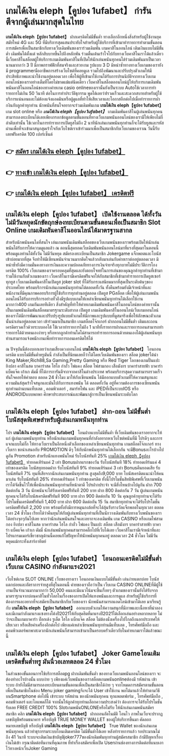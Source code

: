 # เกมได้เงิน eleph【คูปอง 1ufabet】  กำรันตีจากผู้เล่นมากสุดในไทย 

**เกมได้เงิน eleph【คูปอง 1ufabet】** ฝากเครดิตไม่มีขั้นต่ำ  ทางเลือกอีกหนึ่งสิ่งสำหรับผู้ใช้งานยุคสมัยใหม่ 4G และ 5G ที่มีบริการสุดแสนประทับใจสำหรับผู้ใช้บริการที่เข้ามาทำรายการทำตามขั้นตอนการสมัครเพื่อเป็นสมาชิกกับทางเว็บเดิมพันของเราร่วมเดิมพัน เกมคาสิโนออนไลน์ เติมเงินแบบไม่มีขั้นต่ำ เดิมพันได้ตั้งแต่ หลักสิบบาทขึ้นไปถึงหลักพัน ร่วมตื่นเต้นเร้าใจไปกับทางเว็บคาสิโนเราได้แล้วเดี๋ยวนี้เว็บคาสิโนสล็อตผู้ให้บริการเกมเดิมพันคาสิโนที่เปิดให้นักเล่นพนันทุกคนได้ร่วมเดิมพันมาเป็นเวลานานมากกว่า 3 ปี มีภาพกราฟฟิกที่สมจริงและสวยงาม รูปแบบ 3 D
มิหนำซ้ำทางทางเว็บเกมของเรายังมี programmerมืออาชีพการสร้างเว็บไซต์ที่คอยดูเล  รวมไปถึงพัฒนาและปรับปรุงตัวเกมให้มีประสิทธิภาพและน่าใช้งานอยู่ตลอดเวลา เพื่อให้ผู้ที่เข้ามาใช้งานได้รับการปรนนิบัติจากทางเว็บเกมออนไลน์ของเราอย่างเต็มที่โดยไม่ขาดแม้แต่นิดเดียว เว็บคาสิโนสล็อตออนไลน์ผู้ให้บริการเกมเดิมพันพนันคาสิโนออนไลน์ของทางค่ายเกม casio onlineของเรานั้นยังเป็นระบบ Autoใช้เวลาการทำรายการไม่เกิน 50 วินาที ต่อในการทำประวัติธุกรรม พูดได้เลยว่าIรวดเร็วและสะดวกสบายสำหรับผู้ใช้บริการแน่นอนและไม่ต้องแจ้งแอดมินหรือผู้ดูแลที่ทำให้เสียเวลาและโอกาสอีกต่อไปเมื่อทำรายการฝากงินกับลูกค้าทุกท่าน
นักพนันที่สนใจอยากจะร่วมเดิมพันเกม **เกมได้เงิน eleph【คูปอง 1ufabet】** เกม slot online หรือ ***เกมได้เงิน eleph【คูปอง 1ufabet】*** เกมเดิมพันคาสิโนผู้เล่นพนันทุกคนสามารถลงทะเบียนได้เลยเพียงกรอกข้อมูลตามขั้นตอนที่ทางเว็บเกมพนันออนไลน์ของเรามีให้เพียงไม่กี่ลำดับเท่านั้น ใช้เวลาในการทำรายการเปิดยูสไม่ถึง 2 นาทีนักเล่นเกมพนันทุกท่านก็จะได้รับยูสและรหัสผ่านเพื่อที่จะเข้ามาสนุกสุดเร้าใจกับเว็บไซต์เราเข้าร่วมมาเพื่อเป็นสมาชิกกับเว็บเกมของเราณ วันนี้รับเลยฟรีเครดิต 100 เปอร์เซ็นต์ 

## 👉 [สมัคร เกมได้เงิน eleph【คูปอง 1ufabet】](https://archa888.com/)
## 👉 [ทางเข้า เกมได้เงิน eleph【คูปอง 1ufabet】](https://archa888.com/)
## 👉 [เกมได้เงิน eleph【คูปอง 1ufabet】 เครดิตฟรี](https://archa888.com/)

## เกมได้เงิน eleph【คูปอง 1ufabet】 เปิดใช้งานตลอด ได้ทั้งวัน ไม่มีวันหยุดนักขัตฤกษ์ลงทะเบียนตามขั้นตอนเพื่อเป็นสมาชิก Slot Online เกมเดิมพันคาสิโนออนไลน์ได้มาตรฐานสากล

สำหรับนักพนันคนใดที่สนใจ เล่นเกมพนันเดิมพันสล็อตของเว็บเกมพนันของเราพร้อมเปิดให้นักเล่นพนันได้รับการให้ความดูแลแล้ว ณ ตอนนี้สุดยอดเว็บเดิมพันพนันออนไลน์มาที่แรงที่สุดมาในตอนนี้ พร้อมดูแลท่านได้ทั้งวัน ไม่มีวันหยุด สมัครลงทะเบียนเป็นสมาชิก Jokergame แจ็กพอตและโบนัสเข้าบ่อยมากที่สุด จึงทำให้มีเซียนพนันจำนวนมากติดใจแล้วกลับมาเล่นกับค่ายเราต่ออยู่ตลอดเวลา มิหนำซ้ำยังมีความมั่นคงทางการเงินและความปลอดภัยทางการเงินจ่ายจริงทุกบาทไม่มีประวัติการโกงเครดิต 100% เว็บเกมของเราครอบคลุมที่สุดและยังตอบโจทย์ในการเล่นของคุณลูกค้าทุกท่านที่เข้ามาร่วมใช้งานกับตัวเกมของเรา
เว็บคาสิโนเรามีเครดิตฟรีแจกให้กับสมาชิกที่เข้ามาทำรายการเปิดยูสเซอร์ทุกยูส เว็บเกมเดิมพันคาสิโนเปิดยูส joker slot ที่ได้รับกระแสนิยมมากที่สุดเป็นระดับต้นๆของประเทศไทย พร้อมบริการนักเล่นเกมพนันทุกท่านได้ตลอดทั้งวัน ทั้งคืนพร้อมยังมีเจ้าหน้าที่และพนักงานที่มีคุณภาพคอยบริการผู้ใช้บริการทุกท่านอยู่ตลอด เปิดยูส PGสล็อต เพื่อให้ผู้เล่นเกมพนันออนไลน์ได้รับการบริการอย่างทั่วถึงมีรูปแบบเกมให้เหล่าเซียนพนันทุกท่านได้เลือกใช้งานมากกว่า400 เกมกันเลยทีเดียว
สิ่งสำคัญที่ทำให้ค่ายเกมเดิมพันพนันคาสิโนออนไลน์ของค่ายเรานั้นเป็นเกมพนันเดิมพันสล็อตมาตรฐานระดับสากล เปิดยูส  เกมเดิมพันคาสิโนออนไลน์เว็บเกมออนไลน์ของเราได้มีการพัฒนาและปรับปรุงรูปแบบตัวเกมให้มีภาพและรูปแบบที่ดูสมจริงเพื่อให้ลักษณะตัวเกมนั้นน่าเล่นอยู่ตลอดเวลา เข้าร่วมมาเป็นสมาชิก เกมสล็อตโจ๊กเกอร์ ฝากถอนไม่มีขั้นต่ำ เติมและถอน เครดิตรวดเร็วด้วยระบบออโต้ ใช้เวลาทำรายการไม่ถึง 1 นาทีทั้งรายการฝากและรายการถอนสามารถทำรายการได้ด้วยตนเองง่ายๆ หรือหากลูกค้าท่านใดไม่สามารถทำรายการถอนด้วยตนเองได้ผู้เล่นพนันทุกท่านสามารถแจ้งพนักงานเพื่อทำรายการถอนเครดิตให้ได้

ณ ปัจจุบันนี้ต้องบอกเลยว่าเกมเสี่ยงดวงออนไลน์ **เกมได้เงิน eleph【คูปอง 1ufabet】** โอนถอนเครดิต แบบไม่มีขั้นต่ำทรูมันนี่ กำลังเป็นที่นิยมเลยก็ว่าได้โดยเว็บเดิมพันของเรา สล็อต jokerได้นำ  King Maker,Rich88,Sa Gaming,Pretty Gaming หรือ Red Tiger โลกของเกมปั่นแปะ ยิงปลา คาสิโนสด บาคาร่าสด ไฮโล กำถั่ว ไพ่แคง สล็อต ไพ่สามกอง เสือมังกร บาคาร่าสายฟ้า บาคาร่า แบ็คแจ๊ค เก้าเก ดัมมี่ ที่ได้การการันตีจากจากคาสิโนต่างประเทศ พร้อมบริการสุดความสามารถรวดเร็วทันใจคอยให้คำตอบ ตลอด 24 ชั่วโมง มาให้กับเซียนพนัน ได้มีออกแบบตัวเกมที่ให้ความสนุกและความมันส์สุดเร้าใจสนุกและมันไปกับการแทงพนัน ได้ ตลอดทั้งวัน อยู่ที่ความต้องการของเซียนพนันทุกท่านผ่านบนแท็บเลต , คอมพิวเตอร์ , สมาร์ทโฟน และ iPEDที่เป็นระบบIOS หรือ ANDROIDแบบพกพา ศึกษาประสบการณ์และพัฒนาสู่การเป็นเซียนพนันระบดับโลก

## เกมได้เงิน eleph【คูปอง 1ufabet】 ฝาก-ถอน ไม่มีขั้นต่ำ โบนัสสุดพิเศษสำหรับผู้เล่นเกมพนันทุกท่าน

โปร **เกมได้เงิน eleph【คูปอง 1ufabet】** โอนฝากแบบไม่มีขั้นต่ำ ที่เว็บเดิมพันของเราอยากจะให้แก่  ผู้เล่นเกมพนันทุกท่าน หรือนักเล่นเกมพนันทุกคนที่กำลังอยากหาเว็บไซต์พนันที่มี โปรดีๆ และการแจกแบบไม่กั๊ก ให้ทางเว็บเราเป็นอีกหนึ่งตัวเลือกของเหล่าเซียนพนันทุกท่าน เกมสล็อตโจ๊กเกอร์ ทางเว็บเรา ขอนำเสนอกับ PROMOTION ดีๆ ให้กับนักพนันทุกท่านได้เลือกกัน จะมีBonusอะไรบ้างไปดูกัน
 Promotion สำหรับนักแทงพนันใหม่ รับโบนัสทันที 25% [เกมได้เงิน eleph【คูปอง 1ufabet】](https://archa888.com/) ทำยอดเทิร์นแค่ 2 เท่า
Bonusฝากแรกของวัน รับโบนัสทันที 18% ทำยอดเทิร์นแค่ 4 เท่าของเครดิต
โบนัสทุกยอดฝาก รับโบนัสทันที 9% ทำยอดเทิร์นแค่ 3 เท่า
Bonusคืนยอดเสีย รับโบนัสทันที 7% ทุนที่เสียจากนักเล่นเกมพนันทุกท่าน สูงสุดถึง9,000 บาท
โบนัสเครดิตแนะนำให้คนมาเล่น รับโบนัสทันที 26% ทำยอดเทิร์นแค่ 1 เท่าของเครดิต
ทั้งนี้โปรโมชั่นสิทธิพิเศษที่เว็บเกมพนันเราได้จัดขึ้นไว้ให้เพื่อนักเล่นพนันทุกท่านที่หน้าตาดี โปรฝากประจำ จะมีสิ่งไหนบ้างไปดูกัน
ฝาก 700 ติดต่อกัน 3 วัน นักพนันจะได้รับเครดิตฟรีทันที 200 บาท
ฝาก 800 ติดต่อกัน 7 วัน ผู้เล่นเกมพนันทุกคนจะได้รับโบนัสเครดิตฟรีทันที 900 บาท
ฝาก 900 ติดต่อกัน 10 วัน คุณลูกค้าทุกท่านจะได้รับโปรโมชั่นเครดิตฟรีทันที 1,400 บาท
ฝาก 600 ติดต่อกัน 15 วัน สมาชิกทุกท่านจะได้รับโปรโมชั่นเครดิตฟรีทันที 2,200 บาท
พร้อมทั้งยังมีการหมุนกงล้อที่จะได้ลุ้นรับรางวัลแจ็กพอตในทุกเวลา ตลอดเวลา 24 ชั่วโมง เรียกได้ว่าคืนทุนให้กับผู้เล่นพนันทุกท่านที่เป็นนักวางเดิมพันกับทางเว็บพนันของเราได้อย่างจุกๆกันไปเลย หากว่านักเล่นพนันสนใจและอยากจะลงเดิมพัน เกม CASINO หรือเกมไพ่สามกอง  ยิงปลา คาสิโนสด บาคาร่าสด ไฮโล กำถั่ว ไพ่แคง ปั่นแปะ สล็อต เสือมังกร บาคาร่าสายฟ้า บาคาร่า แบ็คแจ๊ค เก้าเก ดัมมี่ นักเล่นพนันทุกคนสามารถคลิ๊กไปที่เว็บได้เลย เว็บคาสิโนเรามีเจ้าหน้าที่และโปรแกรมเมอร์เชี่ยวชาญด้านนี้คอยแก้ไขปัญหาให้นักพนันทุกคนอยู่ ตลอดเวลา 24 ชั่วโมง ไม่มีวันหยุดแม้กระทั่งเสาร์อาทิตย์

## เกมได้เงิน eleph【คูปอง 1ufabet】 โอนถอนเครดิตไม่มีขั้นต่ำ  เว็บเกม CASINO กำลังมาแรง2021

เว็บไซต์เกม SLOT ONLINE เว็บของทางเรา โอนถอนเงินแบบไม่มีขั้นต่ำ เล่นง่ายแตกบ่อย โบนัสแตกบ่อยและอัตราการจ่ายสูงที่สุในตอนนี้ ค่ายของเราถือว่าเป็น เว็บเกม CASINO ONLINEที่มีผู้ใช้งานเป็นจำนวนมากมากกว่า 50,000 คนและมีแนวโน้มจะขึ้นเรื่อยๆ ตัวเกมของเรานั้นยังได้รับจากมาตราฐานจากบ่อนคาสิโนทั่วโลกในเรื่องของการเปิดให้แทงพนันและการดูแล สำหรับผู้ใช้บริการที่ต้องการและอยากที่จะสมัครเป็นสมาชิกกับเว็บของเรา นักพนันสามารถแอดไลน์เข้ามาได้เลย
	มาเรียนรู้กับ **เกมได้เงิน eleph【คูปอง 1ufabet】** ออกแบบตัวเกมให้ความสนุกที่มีภาพและเนื้อหาที่น่าลอง และมีเกมกำลังมาแรงแซงทางโค้งปี2021ให้กับสุดฮิตที่มาแรงปี2021ได้เลือกเล่นอย่างหลากหลาย  ไม่ว่าจะเป็นเกมบาคาร่า ป๊อกเด้ง รูเล็ต ไฮโล แบ็กแจ๊ค สล็อต ไม่ต้องนั่งเครื่องไปไกลถึงนอกประเทศให้เสียเวลา หรือเสียค่าเครื่องอีกต่อไป เพียงแค่เหล่าเซียนพนันทุกท่านมีแท็บเลต , โทรศัพท์มือถือ และคอมพิวเตอร์พกพาสะดวกนักเล่นพนันก็สามารถเข้ามาเป็นครอบครัวเดียวกับในค่ายเกมเราได้แล้วขณะนี้

## เกมได้เงิน eleph【คูปอง 1ufabet】 Joker Gameโอนเติมเครดิตขั้นต่ำทรู มันนี่วอเลทตลอด 24 ชั่วโมง

ในส่วนของขั้นตอนการใช้บริการสล็อตpg ฝากเดิมพันขั้นต่ำ ของทางเว็บเกมพนันออนไลน์ของเรา จะต้องทำอะไรบ้างนั้น แบบง่าย ๆ เพียงแค่เว็บพนันของเราสล็อตเกมพนันonlineต้องมี รหัสผ่าน เข้าระบบ ถ้ายังไม่มีสามารถลงทะเบียนตามขั้นตอนเพื่อเป็นสมาชิกได้ง่าย ๆ จากโหมดการสมัครตามขั้นตอนเพื่อเป็นสมาชิกในช่อง Menu joker gamingจึงจะได้ User เข้าใช้งาน พอได้มาแล้วให้ทำตามวิธีบนSmartphone ต่อไปนี้
เข้าระบบ รหัสผ่าน  ของนักพนันทุกคน ทุกแพลตฟอร์ม , โทรศัพท์มือถือ , คอมพิวเตอร์ และไอแพดก็ได้
จากนั้นให้ลูกค้าทุกท่านเลือกความประสงค์ว่า ต้องการจะได้รับโปรโมชั่น รับเลย FREE CREDIT 100% SlotเกมพนันONLONEหรือไม่รับ
ให้นักเล่นเกมพนันสมัครสมาชิก คลิก **เกมได้เงิน eleph【คูปอง 1ufabet】** ฝากถอนอัตโนมัติ โอนไว ภาพในเว็บจะปรากฏเลขบัญชีพร้อมธนาคาร หรือบัญชี TRUE MONEY WALLET ของผู้ให้บริการขึ้นมา
คัดลอกหมายเลขบัญชี หรือบัญชี **เกมได้เงิน eleph【คูปอง 1ufabet】** True Wallet ของนักเล่นเกมพนันทุกคน แล้วทำธุรกรรมระบบโอนเติมเครดิต ไม่มีขั้นต่ำได้เลย
หลังทำรายการแล้ว รอประมาณไม่ถึง 41 วินาที ระบบจะเติมเงินเข้าบัญชีjoker777ของนักเดิมพันทุกท่านผู้สมัครสมาชิก
ถ้ามีปัญหาเรื่องเงินไม่เข้า กรุณาติดต่อทีมงานที่คุณภาพ ที่ทำเรื่องสมัครเพื่อเปิด Userผ่านช่องทางการติดต่อที่แนบเอาไว้ทางหน้าเว็บJoker Gaming


